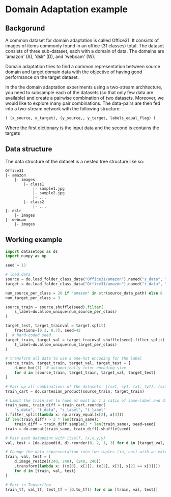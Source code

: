 # Domain Adaptation example

## Backgorund

A common dataset for domain adaptation is called Office31.
It consists of images of items commonly found in an office (31 classes) total.
The dataset consists of three sub-dataset, each with a domain of data. The domains are 'amazon' (A), 'dslr' (D), and 'webcam' (W).

Domain adaptation tries to find a common representation between source domain and target domain data with the objective of having good performance on the target dataset.

In the the domain adaptation experiments using a two-stream architecture, you need to subsample each of the datasets (so that only few data are available) and create a pairwise combination of two datasets. 
Moreover, we would like to explore many pair combinations.
The data-pairs are then fed into a two-stream network with the following structure: 
```python
( (x_source, x_target), (y_source,, y_target, labels_equal_flag) )
```
Where the first dictionary is the input data and the second is contains the targets

## Data structure
The data structure of the dataset is a nested tree structure like so:

```
Office31
|- amazon
    |- images
        |- class1
            |- sample1.jpg
            |- sample2.jpg
            |- ...
        |- class2
            |- ...
|- dslr
    |- images
|- webcam
    |- images
```

## Working example
```python
import datasetops as ds
import numpy as np

seed = 13

# load data
source = do.load_folder_class_data("Office31/amazon").named("s_data", "s_label")
target = do.load_folder_class_data("Office31/amazon").named("t_data", "t_label")

num_source_per_class = 20 if "amazon" in str(source_data_path) else 8
num_target_per_class = 3

source_train = source.shuffle(seed).filter(
    s_label=do.allow_unique(num_source_per_class)
)

target_test, target_trainval = target.split(
    fractions=[0.3, 0.7], seed=42
)  # hard-coded seed
target_train, target_val = target_trainval.shuffle(seed).filter_split(
    t_label=do.allow_unique(num_target_per_class)
)

# transform all data to use a one-hot encoding for the label
source_train, target_train, target_val, target_test = [
    d.one_hot(1)  # automatically infer encoding_size
    for d in [source_train, target_train, target_val, target_test]
]

# Pair up all combinations of the datasets: [(sx1, sy1, tx1, ty1), (sx1, sy1, tx2, ty2) ... ]
train_cart = do.cartesian_product(source_train, target_train)

# Limit the train set to have at most an 1:3 ratio of same-label and different-label pairs
train_same, train_diff = train_cart.reorder(
    "s_data", "t_data", "s_label", "t_label"
).filter_split(lambda x: np.array_equal(x[2], x[3]))
if len(train_diff) > 3 * len(train_same):
    train_diff = train_diff.sample(3 * len(train_same), seed=seed)
train = do.concat(train_same, train_diff).shuffle(seed)

# Pair each datapoint with itself, (x,x,y,y)
val, test = [do.zipped(d, d).reorder(0, 2, 1, 3) for d in [target_val, target_test]]

# Change the data representation into two tuples (in, out) with an extra label in out
train, val, test = [
    d.image_resize((240, 240), (240, 240))
    .transform(lambda x: ((x[0], x[1]), (x[2], x[3], x[2] == x[3])))
    for d in [train, val, test]
]

# Port to Tensorflow
train_tf, val_tf, test_tf = [d.to_tf() for d in [train, val, test]]

```